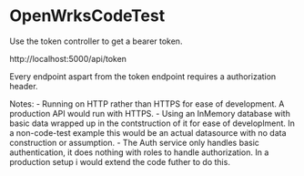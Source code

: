 # OpenWrksCodeTest

Use the token controller to get a bearer token.

http://localhost:5000/api/token

Every endpoint aspart from the token endpoint requires a authorization header.

Notes: 
	- Running on HTTP rather than HTTPS for ease of development. A production API would run with HTTPS.
	- Using an InMemory database with basic data wrapped up in the contstruction of it for ease of developlment. In a non-code-test example this would be an actual datasource with no data construction or assumption.
	- The Auth service only handles basic authentication, it does nothing with roles to handle authorization. In a production setup i would extend the code futher to do this.